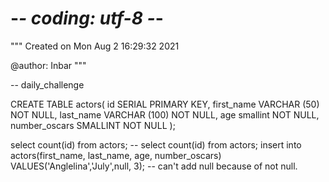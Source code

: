 # -*- coding: utf-8 -*-
"""
Created on Mon Aug  2 16:29:32 2021

@author: Inbar
"""

-- daily_challenge

CREATE TABLE actors(
 id SERIAL PRIMARY KEY,
 first_name VARCHAR (50) NOT NULL,
 last_name VARCHAR (100) NOT NULL,
 age smallint NOT NULL,
 number_oscars SMALLINT NOT NULL
);


select count(id) from actors;
-- select count(id) from actors;
insert into actors(first_name, last_name, age, number_oscars)
VALUES('Anglelina','July',null, 3);
-- can't add null because of not null.

